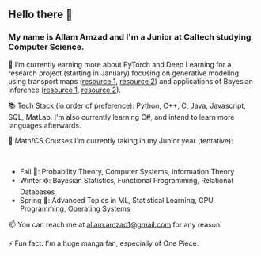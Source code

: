 ## Hello there 👋

<!--
**allamzad/allamzad** is a ✨ _special_ ✨ repository because its `README.md` (this file) appears on your GitHub profile.

Here are some ideas to get you started:

- 🔭 I’m currently working on ...
- 🌱 I’m currently learning ...
- 👯 I’m looking to collaborate on ...
- 🤔 I’m looking for help with ...
- 💬 Ask me about ...
- 📫 How to reach me: ...
- 😄 Pronouns: ...
- ⚡ Fun fact: ...
-->

### My name is Allam Amzad and I'm a Junior at Caltech studying Computer Science.

🔭 I’m currently earning more about PyTorch and Deep Learning for a research project (starting in January) focusing on generative modeling using transport maps ([resource 1](https://jmlr.org/papers/volume22/19-1028/19-1028.pdf), [resource 2](https://arxiv.org/abs/1908.09257)) and applications of Bayesian Inference ([resource 1](https://arxiv.org/abs/1602.05023), [resource 2](https://arxiv.org/abs/2006.06755)). 

📚 Tech Stack (in order of preference): Python, C++, C, Java, Javascript, SQL, MatLab. I'm also currently learning C#, and intend to learn more languages afterwards.

🤔 Math/CS Courses I'm currently taking in my Junior year (tentative):   

<br>

* Fall 🍂: Probability Theory, Computer Systems, Information Theory   
* Winter ❄️: Bayesian Statistics, Functional Programming, Relational Databases
* Spring 🌱: Advanced Topics in ML, Statistical Learning, GPU Programming, Operating Systems

📫 You can reach me at allam.amzad1@gmail.com for any reason!

⚡ Fun fact: I'm a huge manga fan, especially of One Piece.

